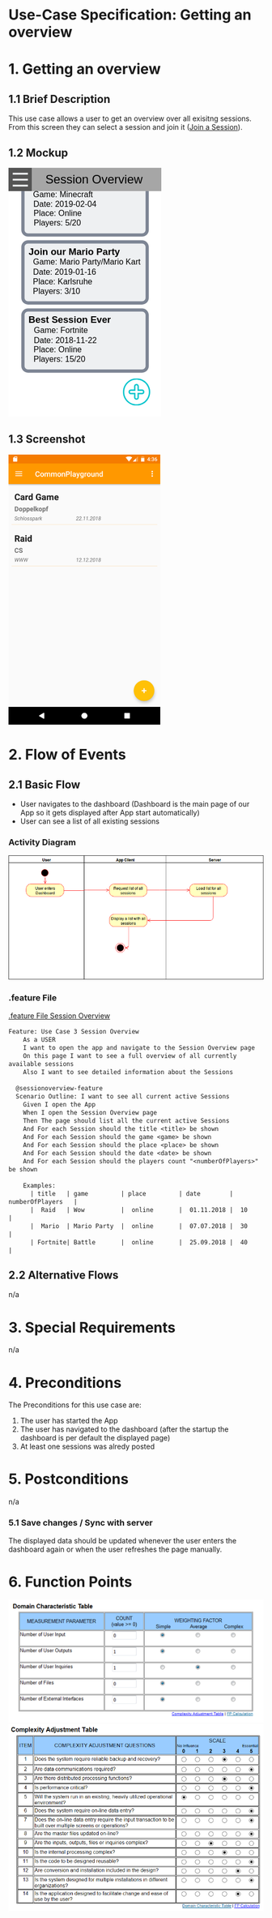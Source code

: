 # Use-Case Specification: Getting an overview

# 1. Getting an overview

## 1.1 Brief Description
This use case allows a user to get an overview over all exisitng sessions. From this screen they can select a session and join it ([Join a Session](./UC2_Join_Session.md)).

## 1.2 Mockup
![Mockup getting an overview](../mockups/Session_Overview.png)

## 1.3 Screenshot
<img src="./Screenshots/UC3_Session_Overview_Screenshot.png" alt="Screenshot getting an overview" width="300"/>

# 2. Flow of Events

## 2.1 Basic Flow
- User navigates to the dashboard (Dashboard is the main page of our App so it gets displayed after App start automatically)
- User can see a list of all existing sessions

### Activity Diagram
![Activity Diagram](../activity_diagrams/UCD3_Session_Overview.png)

### .feature File
[.feature File Session Overview](../../frontend/app/src/androidTest/assets/features/UC3_Session_Overview.feature)
```Cucumber
Feature: Use Case 3 Session Overview
    As a USER
    I want to open the app and navigate to the Session Overview page
    On this page I want to see a full overview of all currently available sessions
    Also I want to see detailed information about the Sessions

  @sessionoverview-feature
  Scenario Outline: I want to see all current active Sessions
    Given I open the App
    When I open the Session Overview page
    Then The page should list all the current active Sessions
    And For each Session should the title <title> be shown
    And For each Session should the game <game> be shown
    And For each Session should the place <place> be shown
    And For each Session should the date <date> be shown
    And For each Session should the players count "<numberOfPlayers>" be shown

    Examples:
      | title   | game         | place         | date        | numberOfPlayers   |
      |  Raid   | Wow          |  online       |  01.11.2018 |  10               |
      |  Mario  | Mario Party  |  online       |  07.07.2018 |  30               |
      | Fortnite| Battle       |  online       |  25.09.2018 |  40               |
```

## 2.2 Alternative Flows
n/a

# 3. Special Requirements
n/a

# 4. Preconditions
The Preconditions for this use case are:
1. The user has started the App
2. The user has navigated to the dashboard (after the startup the dashboard is per default the displayed page)
3. At least one sessions was alredy posted

# 5. Postconditions
n/a

### 5.1 Save changes / Sync with server
The displayed data should be updated whenever the user enters the dashboard again or when the user refreshes the page manually.

# 6. Function Points
![Function Points UC3_Session_Overview](../function_points/UC3_Overview.png)
![Function Points Blue_Print](../function_points/Blue_print.png)